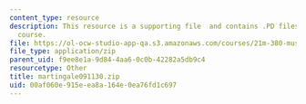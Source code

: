 ```yaml
---
content_type: resource
description: This resource is a supporting file  and contains .PD files used in the
  course.
file: https://ol-ocw-studio-app-qa.s3.amazonaws.com/courses/21m-380-music-and-technology-contemporary-history-and-aesthetics-fall-2009/00af060e915eea8a164e0ea76fd1c697_martingale091130.zip
file_type: application/zip
parent_uid: f9ee8e1a-9d84-4aa6-0c0b-42282a5db9c4
resourcetype: Other
title: martingale091130.zip
uid: 00af060e-915e-ea8a-164e-0ea76fd1c697
---
```

